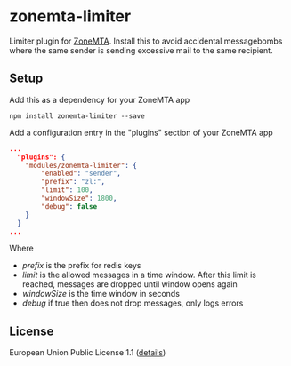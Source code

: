 # zonemta-limiter

Limiter plugin for [ZoneMTA](https://github.com/zone-eu/zone-mta). Install this to avoid accidental messagebombs where the same sender is sending excessive mail to the same recipient.

## Setup

Add this as a dependency for your ZoneMTA app

```
npm install zonemta-limiter --save
```

Add a configuration entry in the "plugins" section of your ZoneMTA app

```json
...
  "plugins": {
    "modules/zonemta-limiter": {
        "enabled": "sender",
        "prefix": "zl:",
        "limit": 100,
        "windowSize": 1800,
        "debug": false
    }
  }
...
```

Where

*   _prefix_ is the prefix for redis keys
*   _limit_ is the allowed messages in a time window. After this limit is reached, messages are dropped until window opens again
*   _windowSize_ is the time window in seconds
*   _debug_ if true then does not drop messages, only logs errors

## License

European Union Public License 1.1 ([details](http://ec.europa.eu/idabc/eupl.html))
